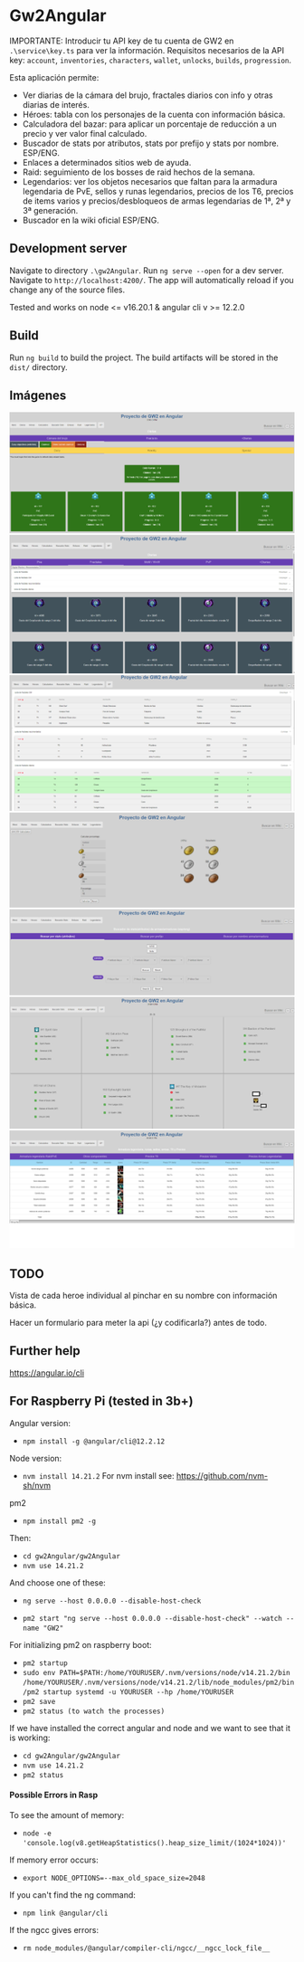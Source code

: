 # Gw2Angular

IMPORTANTE: Introducir tu API key de tu cuenta de GW2 en `.\service\key.ts` para ver la información. Requisitos necesarios de la API key: `account`, `inventories`, `characters`, `wallet`, `unlocks`, `builds`, `progression`.

Esta aplicación permite:
- Ver diarias de la cámara del brujo, fractales diarios con info y otras diarias de interés.
- Héroes: tabla con los personajes de la cuenta con información básica.
- Calculadora del bazar: para aplicar un porcentaje de reducción a un precio y ver valor final calculado.
- Buscador de stats por atributos, stats por prefijo y stats por nombre. ESP/ENG.
- Enlaces a determinados sitios web de ayuda.
- Raid: seguimiento de los bosses de raid hechos de la semana.
- Legendarios: ver los objetos necesarios que faltan para la armadura legendaria de PvE, sellos y runas legendarios, precios de los T6, precios de items varios y precios/desbloqueos de armas legendarias de 1ª, 2ª y 3ª generación.
- Buscador en la wiki oficial ESP/ENG.

## Development server

Navigate to directory `.\gw2Angular`. Run `ng serve --open` for a dev server. Navigate to `http://localhost:4200/`. The app will automatically reload if you change any of the source files.

Tested and works on node <= v16.20.1 & angular cli v >= 12.2.0

## Build

Run `ng build` to build the project. The build artifacts will be stored in the `dist/` directory.

## Imágenes

![Diarias Wizard](./src/assets/imgapp/wizard1.png)
![Diarias Fract PvE](./src/assets/imgapp/frac1.png)
![Diarias Fract PvE](./src/assets/imgapp/frac2.png)
![Calculadora](./src/assets/imgapp/calc.png)
![Buscador Stats](./src/assets/imgapp/stats.png)
![Raid](./src/assets/imgapp/raid.png)
![T6](./src/assets/imgapp/t6.png)

## TODO

Vista de cada heroe individual al pinchar en su nombre con información básica.

Hacer un formulario para meter la api (¿y codificarla?) antes de todo.

## Further help

https://angular.io/cli

## For Raspberry Pi (tested in 3b+)
Angular version:
- `npm install -g @angular/cli@12.2.12`

Node version:
- `nvm install 14.21.2` For nvm install see: https://github.com/nvm-sh/nvm

pm2
- `npm install pm2 -g`

Then:
- `cd gw2Angular/gw2Angular`
- `nvm use 14.21.2`

And choose one of these:
- `ng serve --host 0.0.0.0 --disable-host-check`

- `pm2 start "ng serve --host 0.0.0.0 --disable-host-check" --watch --name "GW2"`

For initializing pm2 on raspberry boot:
- `pm2 startup`
- `sudo env PATH=$PATH:/home/YOURUSER/.nvm/versions/node/v14.21.2/bin /home/YOURUSER/.nvm/versions/node/v14.21.2/lib/node_modules/pm2/bin/pm2 startup systemd -u YOURUSER --hp /home/YOURUSER`
- `pm2 save`
- `pm2 status (to watch the processes)`

If we have installed the correct angular and node and we want to see that it is working:
- `cd gw2Angular/gw2Angular`
- `nvm use 14.21.2`
- `pm2 status`

#### Possible Errors in Rasp

To see the amount of memory:
- `node -e 'console.log(v8.getHeapStatistics().heap_size_limit/(1024*1024))'`

If memory error occurs:
- `export NODE_OPTIONS=--max_old_space_size=2048`

If you can't find the ng command:
- `npm link @angular/cli`

If the ngcc gives errors:
- `rm node_modules/@angular/compiler-cli/ngcc/__ngcc_lock_file__`